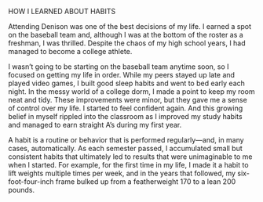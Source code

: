 HOW I LEARNED ABOUT HABITS

Attending Denison was one of the best decisions of my life. I earned a
spot on the baseball team and, although I was at the bottom of the
roster as a freshman, I was thrilled. Despite the chaos of my high
school years, I had managed to become a college athlete.

I wasn’t going to be starting on the baseball team anytime soon, so I
focused on getting my life in order. While my peers stayed up late and
played video games, I built good sleep habits and went to bed early
each night. In the messy world of a college dorm, I made a point to
keep my room neat and tidy. These improvements were minor, but
they gave me a sense of control over my life. I started to feel confident
again. And this growing belief in myself rippled into the classroom as I
improved my study habits and managed to earn straight A’s during my
first year.

A habit is a routine or behavior that is performed regularly—and, in
many cases, automatically. As each semester passed, I accumulated
small but consistent habits that ultimately led to results that were
unimaginable to me when I started. For example, for the first time in
my life, I made it a habit to lift weights multiple times per week, and in
the years that followed, my six-foot-four-inch frame bulked up from a
featherweight 170 to a lean 200 pounds.